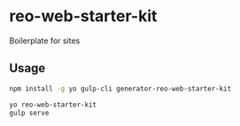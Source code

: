 # reo-web-starter-kit
Boilerplate for sites

## Usage
```sh
npm install -g yo gulp-cli generator-reo-web-starter-kit

yo reo-web-starter-kit
gulp serve
```
